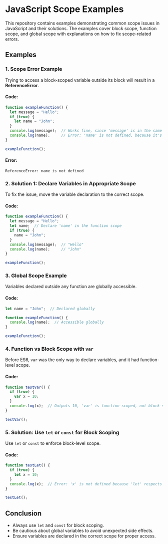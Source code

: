 
# JavaScript Scope Examples

This repository contains examples demonstrating common scope issues in JavaScript and their solutions. The examples cover block scope, function scope, and global scope with explanations on how to fix scope-related errors.

## Examples

### 1. Scope Error Example
Trying to access a block-scoped variable outside its block will result in a **ReferenceError**.

#### Code:
```js
function exampleFunction() {
  let message = "Hello";
  if (true) {
    let name = "John";
  }
  console.log(message);  // Works fine, since 'message' is in the same function scope
  console.log(name);     // Error: 'name' is not defined, because it's scoped to the if-block
}

exampleFunction();
```

#### Error:
```
ReferenceError: name is not defined
```

### 2. Solution 1: Declare Variables in Appropriate Scope
To fix the issue, move the variable declaration to the correct scope.

#### Code:
```js
function exampleFunction() {
  let message = "Hello";
  let name;  // Declare 'name' in the function scope
  if (true) {
    name = "John";
  }
  console.log(message);  // "Hello"
  console.log(name);     // "John"
}

exampleFunction();
```

### 3. Global Scope Example
Variables declared outside any function are globally accessible.

#### Code:
```js
let name = "John";  // Declared globally

function exampleFunction() {
  console.log(name);  // Accessible globally
}

exampleFunction();
```

### 4. Function vs Block Scope with `var`
Before ES6, `var` was the only way to declare variables, and it had function-level scope.

#### Code:
```js
function testVar() {
  if (true) {
    var x = 10;
  }
  console.log(x);  // Outputs 10, 'var' is function-scoped, not block-scoped
}

testVar();
```

### 5. Solution: Use `let` or `const` for Block Scoping
Use `let` or `const` to enforce block-level scope.

#### Code:
```js
function testLet() {
  if (true) {
    let x = 10;
  }
  console.log(x);  // Error: 'x' is not defined because 'let' respects block scope
}

testLet();
```

## Conclusion
- Always use `let` and `const` for block scoping.
- Be cautious about global variables to avoid unexpected side effects.
- Ensure variables are declared in the correct scope for proper access.
